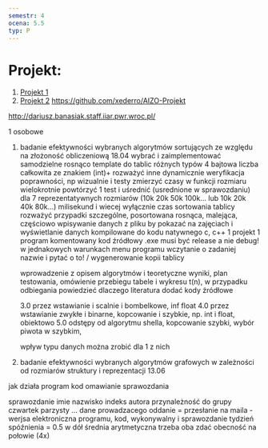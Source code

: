 ```yaml
---
semestr: 4
ocena: 5.5
typ: P
---
```


# Projekt:
1. [Projekt 1](/Notatki/Semestr%204/Algorytmy%20i%20z%C5%82o%C5%BCono%C5%9B%C4%87%20obliczeniowa/Projekt/Projekt%201/Projekt%201.md)
2. [Projekt 2](/Notatki/Semestr%204/Algorytmy%20i%20z%C5%82o%C5%BCono%C5%9B%C4%87%20obliczeniowa/Projekt/Projekt%202/Projekt%202.md)
https://github.com/xederro/AIZO-Projekt

http://dariusz.banasiak.staff.iiar.pwr.wroc.pl/

1 osobowe

1. badanie efektywności wybranych algorytmów sortujących ze względu na złożoność obliczeniową
   18.04
   wybrać i zaimplementować samodzielne
   rosnąco
   template
   do tablic różnych typów
   4 bajtowa liczba całkowita ze znakiem (int)+ rozważyć inne
   dynamicznie
   weryfikacja poprawności, np wizualnie i testy
   zmierzyć czasy w funkcji rozmiaru
   wielokrotnie powtórzyć 1 test i uśrednić (usrednione w sprawozdaniu)
   dla 7 reprezentatywnych rozmiarów (10k 20k 50k 100k... lub 10k 20k 40k 80k...)
   milisekund i wiecej
   wyłącznie czas sortowania tablicy
   rozważyć przypadki szczególne, posortowana rosnąca, malejąca, częściowo
   wpisywanie danych z pliku by pokazać na zajęciach i wyświetlanie danych
   kompilowane do kodu natywnego c, c++
   1 projekt 1 program
   komentowany kod źródłowy
   .exe musi być
   release a nie debug!
   w jednakowych warunkach
   menu programu
   wczytanie o zadaniej nazwie i pytać o to! / wygenerowanie
   kopii tablicy
   
   wprowadzenie z opisem algorytmów i teoretyczne wyniki, 
   plan testowania, 
   omówienie przebiegu tabele i wykresu t(n),
   w przypadku odbiegania powiedzieć dlaczego
   literatura
   dodać kody źródłowe
   
   3.0 przez wstawianie i scalnie i bombelkowe, inf float
   4.0 przez wstawianie zwykłe i binarne, kopcowanie i szybkie, np. int i float, obiektowo
   5.0 odstępy od algorytmu shella, kopcowanie szybki, wybór piwota w szybkim, 
   
   wpływ typu danych można zrobić dla 1 z nich
   
2. badanie efektywności wybranych algorytmów grafowych w zależności od rozmiarów struktury i reprezentacji
   13.06
   

jak działa program
kod
omawianie sprawozdania

sprawozdanie
imie nazwisko indeks autora przynależność do grupy czwartek parzysty ... dane prowadzacego
oddanie = przesłanie na maila - werjsa elektroniczna programu, kod, wykonywalny i sprawozdanie
tydzień spóźnienia = 0.5 w dół
średnia arytmetyczna
trzeba oba zdać
obecność na połowie (4x)




